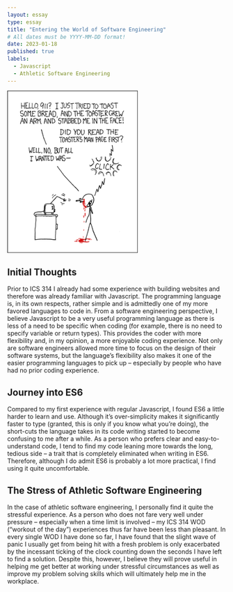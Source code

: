 ```yaml
---
layout: essay
type: essay
title: "Entering the World of Software Engineering"
# All dates must be YYYY-MM-DD format!
date: 2023-01-18
published: true
labels:
  - Javascript
  - Athletic Software Engineering
---
```


<img width="300px" class="rounded float-start pe-4" src="../img/smart-questions/rtfm.png">

## Initial Thoughts
Prior to ICS 314 I already had some experience with building websites and therefore was already familiar with Javascript.  The programming language is, in its own respects, rather simple and is admittedly one of my more favored languages to code in.  From a software engineering perspective, I believe Javascript to be a very useful programming language as there is less of a need to be specific when coding (for example, there is no need to specify variable or return types).  This provides the coder with more flexibility and, in my opinion, a more enjoyable coding experience.  Not only are software engineers allowed more time to focus on the design of their software systems, but the language’s flexibility also makes it one of the easier programming languages to pick up – especially by people who have had no prior coding experience.

## Journey into ES6
Compared to my first experience with regular Javascript, I found ES6 a little harder to learn and use.  Although it’s over-simplicity makes it significantly faster to type (granted, this is only if you know what you’re doing), the short-cuts the language takes in its code writing started to become confusing to me after a while.  As a person who prefers clear and easy-to-understand code, I tend to find my code leaning more towards the long, tedious side – a trait that is completely eliminated when writing in ES6.  Therefore, although I do admit ES6 is probably a lot more practical, I find using it quite uncomfortable.

## The Stress of Athletic Software Engineering
In the case of athletic software engineering, I personally find it quite the stressful experience.  As a person who does not fare very well under pressure – especially when a time limit is involved – my ICS 314 WOD (“workout of the day”) experiences thus far have been less than pleasant.  In every single WOD I have done so far, I have found that the slight wave of panic I usually get from being hit with a fresh problem is only exacerbated by the incessant ticking of the clock counting down the seconds I have left to find a solution.  Despite this, however, I believe they will prove useful in helping me get better at working under stressful circumstances as well as improve my problem solving skills which will ultimately help me in the workplace.   
